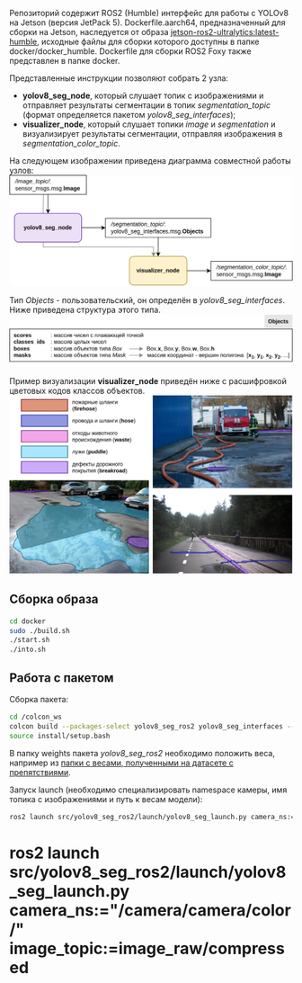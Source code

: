 Репозиторий содержит ROS2 (Humble) интерфейс для работы с YOLOv8 на Jetson (версия JetPack 5).
Dockerfile.aarch64, предназначенный для сборки на Jetson, наследуется от образа [jetson-ros2-ultralytics:latest-humble](https://hub.docker.com/repository/docker/ritaakichik/jetson-ros2-ultralytics/general), исходные файлы для сборки которого доступны в папке docker/docker_humble.
Dockerfile для сборки ROS2 Foxy также представлен в папке docker.


Представленные инструкции позволяют собрать 2 узла:
- __yolov8_seg_node__, который слушает топик с изображениями и отправляет результаты сегментации в топик _segmentation_topic_ (формат определяется пакетом _yolov8_seg_interfaces_);
- __visualizer_node__, который слушает топики _image_ и _segmentation_ и визуализирует результаты сегментации, отправляя изображения в _segmentation_color_topic_.

На следующем изображении приведена диаграмма совместной работы узлов:
![YOLOv8-ROS2-visual](media/ros2_yolov8_scheme.png)

Тип _Objects_ - пользовательский, он определён в _yolov8_seg_interfaces_. Ниже приведена структура этого типа.
![ROS2-Objects](media/ros_Objects.png)

Пример визуализации __visualizer_node__ приведён ниже с расшифровкой цветовых кодов классов объектов.
![ROS2-Objects](media/yolov8_vis.jpg)

## Сборка образа
```bash
cd docker
sudo ./build.sh
./start.sh
./into.sh
```

## Работа с пакетом

Сборка пакета:
```bash
cd /colcon_ws
colcon build --packages-select yolov8_seg_ros2 yolov8_seg_interfaces --symlink-install
source install/setup.bash
```
В папку weights пакета _yolov8_seg_ros2_ необходимо положить веса, например из  [папки с весами, полученными на датасете с препятствиями](https://disk.yandex.ru/d/-3Nz15ePPFSZiQ).

Запуск launch (необходимо специализировать namespace камеры, имя топика с изображениями и путь к весам модели):
```bash
ros2 launch src/yolov8_seg_ros2/launch/yolov8_seg_launch.py camera_ns:="/sensum/left/" image_topic:=image_raw weights:="src/yolov8_seg_ros2/weights/roboseg_S_5_cats.pt"
```


# ros2 launch src/yolov8_seg_ros2/launch/yolov8_seg_launch.py camera_ns:="/camera/camera/color/" image_topic:=image_raw/compressed
